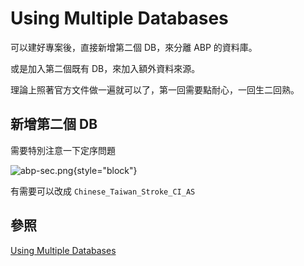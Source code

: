 # Using Multiple Databases
可以建好專案後，直接新增第二個 DB，來分離 ABP 的資料庫。

或是加入第二個既有 DB，來加入額外資料來源。

理論上照著官方文件做一遍就可以了，第一回需要點耐心，一回生二回熟。

## 新增第二個 DB

需要特別注意一下定序問題

![abp-sec.png](abp-sec.png){style="block"}

有需要可以改成 `Chinese_Taiwan_Stroke_CI_AS`
## 參照
[Using Multiple Databases](https://abp.io/docs/latest/framework/data/entity-framework-core/migrations#using-multiple-databases)